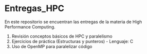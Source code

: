 # Entregas_HPC
En este repositorio se encuentran las entregas de la materia de High Performance Computing.
1. Revisión conceptos básicos de HPC y paralelismo
2. Ejercicios de práctica (Estructuras y punteros) - Lenguaje: C
3. Uso de OpenMP para paralelizar código